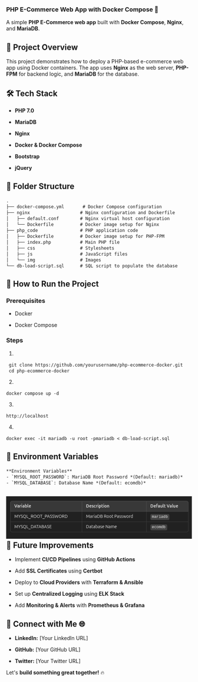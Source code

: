 ### **PHP E-Commerce Web App with Docker Compose 🚀**

A simple **PHP E-Commerce web app** built with **Docker Compose**, **Nginx**, and **MariaDB**.

📌 Project Overview
-------------------

This project demonstrates how to deploy a PHP-based e-commerce web app using Docker containers. The app uses **Nginx** as the web server, **PHP-FPM** for backend logic, and **MariaDB** for the database.

🛠️ Tech Stack
--------------

*   **PHP 7.0**
    
*   **MariaDB**
    
*   **Nginx**
    
*   **Docker & Docker Compose**
    
*   **Bootstrap**
    
*   **jQuery**
    

📂 Folder Structure
-------------------

```
.
├── docker-compose.yml       # Docker Compose configuration
├── nginx                   # Nginx configuration and Dockerfile
│   ├── default.conf        # Nginx virtual host configuration
│   └── Dockerfile          # Docker image setup for Nginx
├── php_code                # PHP application code
│   ├── Dockerfile          # Docker image setup for PHP-FPM
│   ├── index.php           # Main PHP file
│   ├── css                 # Stylesheets
│   ├── js                  # JavaScript files
│   └── img                 # Images
└── db-load-script.sql      # SQL script to populate the database
```

🚀 How to Run the Project
-------------------------

### **Prerequisites**

*   Docker
    
*   Docker Compose
    

### **Steps**

1.  
```
 git clone https://github.com/yourusername/php-ecommerce-docker.git
 cd php-ecommerce-docker
```
2. 
```
docker compose up -d
```  
3.  
```
http://localhost
```    
4.  
```
docker exec -it mariadb -u root -pmariadb < db-load-script.sql
```    

🔐 Environment Variables
------------------------

```
**Environment Variables**
- `MYSQL_ROOT_PASSWORD`: MariaDB Root Password *(Default: mariadb)*
- `MYSQL_DATABASE`: Database Name *(Default: ecomdb)*
```
![default db password](image-1.png)
🎯 Future Improvements
----------------------

*   Implement **CI/CD Pipelines** using **GitHub Actions**
    
*   Add **SSL Certificates** using **Certbot**
    
*   Deploy to **Cloud Providers** with **Terraform & Ansible**
    
*   Set up **Centralized Logging** using **ELK Stack**
    
*   Add **Monitoring & Alerts** with **Prometheus & Grafana**
    

📌 Connect with Me 🌐
---------------------

*   **LinkedIn:** \[Your LinkedIn URL\]
    
*   **GitHub:** \[Your GitHub URL\]
    
*   **Twitter:** \[Your Twitter URL\]
    

Let's **build something great together!** 🔥
